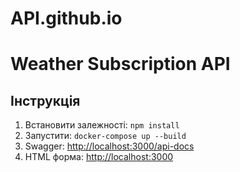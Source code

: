 # API.github.io
# Weather Subscription API

## Інструкція

1. Встановити залежності: `npm install`
2. Запустити: `docker-compose up --build`
3. Swagger: [http://localhost:3000/api-docs](http://localhost:3000/api-docs)
4. HTML форма: [http://localhost:3000](http://localhost:3000)
